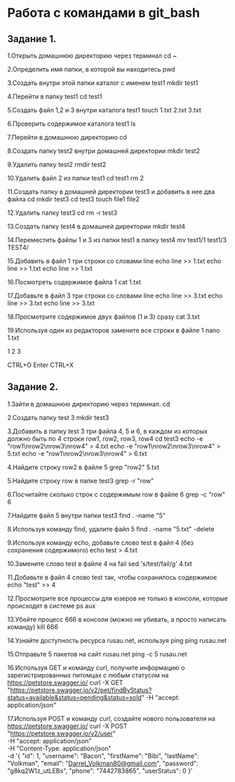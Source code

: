 # Работа с командами в git_bash

## Задание 1.
1.Открыть домашнюю директорию через терминал
cd ~

2.Определить имя папки, в которой вы находитесь
pwd

3.Создать внутри этой папки каталог с именем test1
mkdir test1

4.Перейти в папку test1
cd test1

5.Создать файл 1,2 и 3 внутри каталога test1
touch 1.txt 2.txt 3.txt

6.Проверить содержимое каталога test1
ls

7.Перейти в домашнюю директорию
cd 

8.Создать папку test2 внутри домашней директории
mkdir test2 

9.Удалить папку test2
rmdir test2 

10.Удалить файл 2 из папки test1
cd test1
rm 2

11.Создать папку в домашней директории test3 и добавить в нее два файла
cd
mkdir test3
cd test3
touch file1 file2

12.Удалить папку test3
cd
rm -r test3

13.Создать папку test4 в домашней директории
mkdir test4

14.Переместить файлы 1 и 3 из папки test1 в папку test4
mv test1/1 test1/3 TEST4/

15.Добавить в файл 1 три строки со словами line
echo line >> 1.txt 
echo line >> 1.txt 
echo line >> 1.txt 

16.Посмотреть содержимое файла 1
cat 1.txt 

17.Добавьте в файл 3 три строки со словами line
echo line >> 3.txt 
echo line >> 3.txt 
echo line >> 3.txt

18.Просмотрите содержимое двух файлов (1 и 3) сразу
cat 3.txt

19.Используя один из редакторов замените все строки в файле 1
nano 1.txt 

1
2
3

CTRL+O
Enter
CTRL+X

## Задание 2.
1.Зайти в домашнюю директорию через терминал.
cd

2.Создать папку test 3
mkdir test3

3.Добавить в папку test 3 три файла 4, 5 и 6, в каждом из которых должно быть по 4 строки row1, row2, row3, row4
cd test3 
echo -e "row1\nrow2\nrow3\nrow4" > 4.txt 
echo -e "row1\nrow2\nrow3\nrow4" > 5.txt 
echo -e "row1\nrow2\nrow3\nrow4" > 6.txt

4.Найдите строку row2 в файле 5
grep "row2" 5.txt

5.Найдите строку row в папке test3
grep -r "row" 

6.Посчитайте сколько строк с содержимым row в файле 6
grep -c "row" 6

7.Найдите файл 5 внутри папки test3
find . -name "5"

8.Используя команду find, удалите файл 5
find . -name "5.txt" -delete 

9.Используя команду echo, добавьте слово test в файл 4 (без сохранения содержимого)
echo test > 4.txt

10.Замените слово test в файле 4 на fail
sed 's/test/fail/g' 4.txt

11.Добавьте в файл 4 слово test так, чтобы сохранилось содержимое
echo "test" >> 4

12.Просмотрите все процессы для юзеров не только в консоли, которые происходят в системе
ps aux 

13.Убейте процесс 666 в консоли (можно не убивать, а просто написать команду)
kill 666

14.Узнайте доступность ресурса rusau.net, используя ping
ping rusau.net

15.Отправьте 5 пакетов на сайт rusau.net
ping -c 5 rusau.net

16.Используя GET и команду curl, получите информацию о зарегистрированных питомцах с любым статусом на https://petstore.swagger.io/
curl -X GET "https://petstore.swagger.io/v2/pet/findByStatus?status=available&status=pending&status=sold" -H "accept: application/json"

17.Используя POST и команду curl, создайте нового пользователя на https://petstore.swagger.io/
curl -X POST "https://petstore.swagger.io/v2/user" \
  -H "accept: application/json" \
  -H "Content-Type: application/json" \
  -d '{
    "id": 1,
    "username": "Bacon",
    "firstName": "Bibi",
    "lastName": "Volkman",
    "email": "Darrel_Volkman80@gmail.com",
    "password": "g8kq2W1z_utLEBs",
    "phone": "7442783865",
    "userStatus": 0
}'
